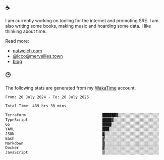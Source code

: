 ### ☕

I am currently working on tooling for the internet and promoting SRE. I am also writing some books, making music and hoarding some data. I like thinking about time.

Read more:

 - [natwelch.com](https://natwelch.com)
 - [@icco@merveilles.town](https://merveilles.town/@icco)
 - [blog](https://writing.natwelch.com)

### 🕒

The following stats are generated from my [WakaTime](https://wakatime.com/@icco) account.

<!--START_SECTION:waka-->

```txt
From: 20 July 2024 - To: 20 July 2025

Total Time: 489 hrs 30 mins

Terraform                                  ██████▓░░░░░░░░░░░░░░░░░░   26.10 %
TypeScript                                 ████▓░░░░░░░░░░░░░░░░░░░░   18.96 %
Go                                         ████░░░░░░░░░░░░░░░░░░░░░   16.46 %
YAML                                       ███░░░░░░░░░░░░░░░░░░░░░░   11.46 %
JSON                                       █░░░░░░░░░░░░░░░░░░░░░░░░   04.32 %
Bash                                       ▓░░░░░░░░░░░░░░░░░░░░░░░░   03.21 %
Markdown                                   ▓░░░░░░░░░░░░░░░░░░░░░░░░   02.94 %
Docker                                     ▓░░░░░░░░░░░░░░░░░░░░░░░░   02.41 %
JavaScript                                 ▒░░░░░░░░░░░░░░░░░░░░░░░░   01.87 %
```

<!--END_SECTION:waka-->
